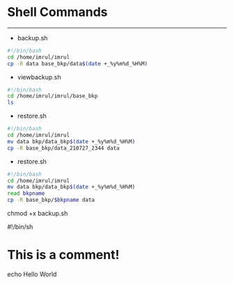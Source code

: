 # **Shell Commands**

---




- backup.sh

```bash
#!/bin/bash
cd /home/imrul/imrul
cp -R data base_bkp/data$(date +_%y%m%d_%H%M)

```

- viewbackup.sh

```bash
#!/bin/bash
cd /home/imrul/imrul/base_bkp
ls

```
- restore.sh

```bash
#!/bin/bash
cd /home/imrul/imrul
mv data bkp/data_bkp$(date +_%y%m%d_%H%M)
cp -R base_bkp/data_210727_2344 data

```

- restore.sh

```bash
#!/bin/bash
cd /home/imrul/imrul
mv data bkp/data_bkp$(date +_%y%m%d_%H%M)
read bkpname
cp -R base_bkp/$bkpname data

```

chmod +x backup.sh

#!/bin/sh
# This is a comment!
echo Hello World 
